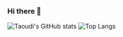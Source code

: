 ### Hi there 👋

<!--
**Taoudi/Taoudi** is a ✨ _special_ ✨ repository because its `README.md` (this file) appears on your GitHub profile.

Here are some ideas to get you started:

- 🔭 I’m currently working on ...
- 🌱 I’m currently learning ...
- 👯 I’m looking to collaborate on ...
- 🤔 I’m looking for help with ...
- 💬 Ask me about ...
- 📫 How to reach me: ...
- 😄 Pronouns: ...
- ⚡ Fun fact: ...
-->
![Taoudi's GitHub stats](https://github-readme-stats.vercel.app/api?username=Taoudi&show_icons=true&theme=transparent)    ![Top Langs](https://github-readme-stats.vercel.app/api/top-langs/?username=Taoudi&layout=compact&show_icons=true&theme=transparent&count_private=false)

